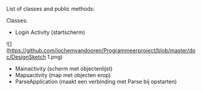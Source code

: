 List of classes and public methods:

Classes:
- Login Activity (startscherm)

![](https://github.com/jochemvandooren/Programmeerproject/blob/master/doc/DesignSketch 1.png)
- Mainactivity (scherm met objectenlijst)
- Mapsactivity (map met objecten erop)
- ParseApplication (maakt een verbinding met Parse bij opstarten)



